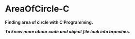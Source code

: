 # AreaOfCircle-C
**Finding area of circle with C Programming.**

***To know more abour code and object file look into branches.***
